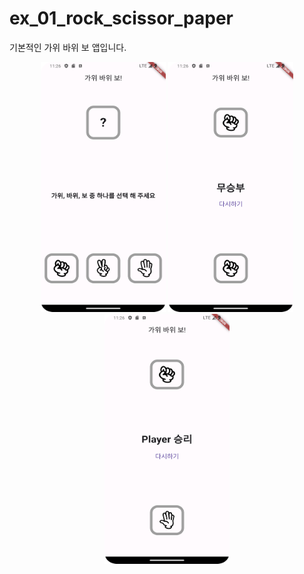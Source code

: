 # ex_01_rock_scissor_paper

기본적인 가위 바위 보 앱입니다.

<p align="center">
    <img src="./example_image/ex_0.png" width="200" height="400"/>
    <img src="./example_image/ex_1.png" width="200" height="400"/>
    <img src="./example_image/ex_2.png" width="200" height="400"/>
</p>